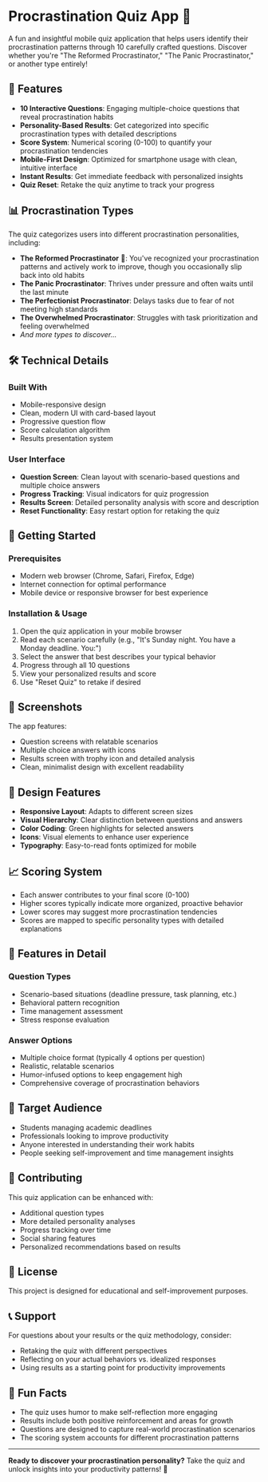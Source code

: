 # Procrastination Quiz App 📱

A fun and insightful mobile quiz application that helps users identify their procrastination patterns through 10 carefully crafted questions. Discover whether you're "The Reformed Procrastinator," "The Panic Procrastinator," or another type entirely!

## 🎯 Features

- **10 Interactive Questions**: Engaging multiple-choice questions that reveal procrastination habits
- **Personality-Based Results**: Get categorized into specific procrastination types with detailed descriptions
- **Score System**: Numerical scoring (0-100) to quantify your procrastination tendencies
- **Mobile-First Design**: Optimized for smartphone usage with clean, intuitive interface
- **Instant Results**: Get immediate feedback with personalized insights
- **Quiz Reset**: Retake the quiz anytime to track your progress

## 📊 Procrastination Types

The quiz categorizes users into different procrastination personalities, including:

- **The Reformed Procrastinator** 🦋: You've recognized your procrastination patterns and actively work to improve, though you occasionally slip back into old habits
- **The Panic Procrastinator**: Thrives under pressure and often waits until the last minute
- **The Perfectionist Procrastinator**: Delays tasks due to fear of not meeting high standards
- **The Overwhelmed Procrastinator**: Struggles with task prioritization and feeling overwhelmed
- *And more types to discover...*

## 🛠️ Technical Details

### Built With
- Mobile-responsive design
- Clean, modern UI with card-based layout
- Progressive question flow
- Score calculation algorithm
- Results presentation system

### User Interface
- **Question Screen**: Clean layout with scenario-based questions and multiple choice answers
- **Progress Tracking**: Visual indicators for quiz progression
- **Results Screen**: Detailed personality analysis with score and description
- **Reset Functionality**: Easy restart option for retaking the quiz

## 🚀 Getting Started

### Prerequisites
- Modern web browser (Chrome, Safari, Firefox, Edge)
- Internet connection for optimal performance
- Mobile device or responsive browser for best experience

### Installation & Usage
1. Open the quiz application in your mobile browser
2. Read each scenario carefully (e.g., "It's Sunday night. You have a Monday deadline. You:")
3. Select the answer that best describes your typical behavior
4. Progress through all 10 questions
5. View your personalized results and score
6. Use "Reset Quiz" to retake if desired

## 📱 Screenshots

The app features:
- Question screens with relatable scenarios
- Multiple choice answers with icons
- Results screen with trophy icon and detailed analysis
- Clean, minimalist design with excellent readability

## 🎨 Design Features

- **Responsive Layout**: Adapts to different screen sizes
- **Visual Hierarchy**: Clear distinction between questions and answers
- **Color Coding**: Green highlights for selected answers
- **Icons**: Visual elements to enhance user experience
- **Typography**: Easy-to-read fonts optimized for mobile

## 📈 Scoring System

- Each answer contributes to your final score (0-100)
- Higher scores typically indicate more organized, proactive behavior
- Lower scores may suggest more procrastination tendencies
- Scores are mapped to specific personality types with detailed explanations

## 🔄 Features in Detail

### Question Types
- Scenario-based situations (deadline pressure, task planning, etc.)
- Behavioral pattern recognition
- Time management assessment
- Stress response evaluation

### Answer Options
- Multiple choice format (typically 4 options per question)
- Realistic, relatable scenarios
- Humor-infused options to keep engagement high
- Comprehensive coverage of procrastination behaviors

## 🎯 Target Audience

- Students managing academic deadlines
- Professionals looking to improve productivity
- Anyone interested in understanding their work habits
- People seeking self-improvement and time management insights

## 🤝 Contributing

This quiz application can be enhanced with:
- Additional question types
- More detailed personality analyses
- Progress tracking over time
- Social sharing features
- Personalized recommendations based on results

## 📄 License

This project is designed for educational and self-improvement purposes.

## 📞 Support

For questions about your results or the quiz methodology, consider:
- Retaking the quiz with different perspectives
- Reflecting on your actual behaviors vs. idealized responses
- Using results as a starting point for productivity improvements

## 🎉 Fun Facts

- The quiz uses humor to make self-reflection more engaging
- Results include both positive reinforcement and areas for growth
- Questions are designed to capture real-world procrastination scenarios
- The scoring system accounts for different procrastination patterns

---

**Ready to discover your procrastination personality?** Take the quiz and unlock insights into your productivity patterns! 🚀
